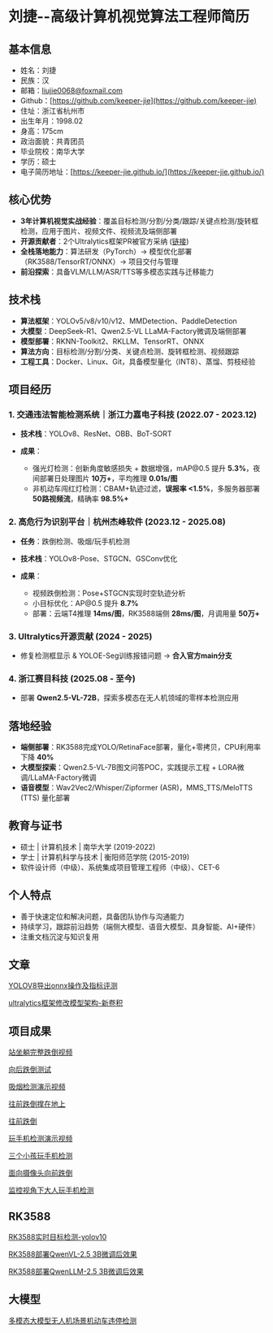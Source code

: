 # 刘捷--高级计算机视觉算法工程师简历

## 基本信息
- 姓名：刘捷
- 民族：汉
- 邮箱：liujie0068@foxmail.com
- Github：[https://github.com/keeper-jie](https://github.com/keeper-jie)
- 住址：浙江省杭州市
- 出生年月：1998.02
- 身高：175cm
- 政治面貌：共青团员
- 毕业院校：南华大学
- 学历：硕士
- 电子简历地址：[https://keeper-jie.github.io/](https://keeper-jie.github.io/)
## 核心优势

* **3年计算机视觉实战经验**：覆盖目标检测/分割/分类/跟踪/关键点检测/旋转框检测，应用于图片、视频文件、视频流及端侧部署
* **开源贡献者**：2个Ultralytics框架PR被官方采纳 ([链接](https://github.com/ultralytics/ultralytics/issues?q=state%3Aclosed%20is%3Apr%20author%3Akeeper-jie))
* **全栈落地能力**：算法研发（PyTorch）→ 模型优化部署（RK3588/TensorRT/ONNX）→ 项目交付与管理
* **前沿探索**：具备VLM/LLM/ASR/TTS等多模态实践与迁移能力

## 技术栈

* **算法框架**：YOLOv5/v8/v10/v12、MMDetection、PaddleDetection
* **大模型**：DeepSeek-R1、Qwen2.5-VL LLaMA-Factory微调及端侧部署
* **模型部署**：RKNN-Toolkit2、RKLLM、TensorRT、ONNX
* **算法方向**：目标检测/分割/分类、关键点检测、旋转框检测、视频跟踪
* **工程工具**：Docker、Linux、Git，具备模型量化（INT8）、蒸馏、剪枝经验

## 项目经历

### 1. 交通违法智能检测系统｜浙江力嘉电子科技 (2022.07 - 2023.12)

* **技术栈**：YOLOv8、ResNet、OBB、BoT-SORT
* **成果**：

  * 强光灯检测：创新角度敏感损失 + 数据增强，mAP\@0.5 提升 **5.3%**，夜间部署日处理图片 **10万+**，平均推理 **0.01s/图**
  * 非机动车闯红灯检测：CBAM+轨迹过滤，**误报率 <1.5%**，多服务器部署 **50路视频流**，精确率 **98.5%+**

### 2. 高危行为识别平台｜杭州杰峰软件 (2023.12 - 2025.08)

* **任务**：跌倒检测、吸烟/玩手机检测
* **技术栈**：YOLOv8-Pose、STGCN、GSConv优化
* **成果**：

  * 视频跌倒检测：Pose+STGCN实现时空轨迹分析
  * 小目标优化：AP\@0.5 提升 **8.7%**
  * 部署：云端T4推理 **14ms/图**，RK3588端侧 **28ms/图**，月调用量 **50万+**

### 3. Ultralytics开源贡献 (2024 - 2025)

* 修复检测框显示 & YOLOE-Seg训练报错问题 → **合入官方main分支**

### 4. 浙江赛目科技 (2025.08 - 至今)

* 部署 **Qwen2.5-VL-72B**，探索多模态在无人机领域的零样本检测应用

## 落地经验

* **端侧部署**：RK3588完成YOLO/RetinaFace部署，量化+零拷贝，CPU利用率下降 **40%**
* **大模型探索**：Qwen2.5-VL-7B图文问答POC，实践提示工程 + LORA微调/LLaMA-Factory微调
* **语音模型**：Wav2Vec2/Whisper/Zipformer (ASR)，MMS\_TTS/MeloTTS (TTS) 量化部署

## 教育与证书

* 硕士 | 计算机技术 | 南华大学 (2019-2022)
* 学士 | 计算机科学与技术 | 衡阳师范学院 (2015-2019)
* 软件设计师（中级）、系统集成项目管理工程师（中级）、CET-6

## 个人特点

* 善于快速定位和解决问题，具备团队协作与沟通能力
* 持续学习，跟踪前沿趋势（端侧大模型、语音大模型、具身智能、AI+硬件）
* 注重文档沉淀与知识复用

## 文章
[YOLOV8导出onnx操作及指标评测](https://github.com/keeper-jie/keeper-jie.github.io/blob/main/yolov8_onnx_benchmark.md)  

[ultralytics框架修改模型架构-新卷积](https://github.com/keeper-jie/keeper-jie.github.io/blob/main/ultralytics_add_conv.md) 

## 项目成果
[站坐躺完整跌倒视频](./站坐躺完整跌倒视频.gif)

[向后跌倒测试](./向后跌倒测试.gif)

[吸烟检测演示视频](./吸烟检测演示视频.gif)

[往前跌倒撑在地上](./往前跌倒撑在地上.gif)

[往前跌倒](./往前跌倒.gif)

[玩手机检测演示视频](./玩手机检测演示视频.gif)

[三个小孩玩手机检测](./三个小孩玩手机检测.gif)

[面向摄像头向前跌倒](./面向摄像头向前跌倒.gif)

[监控视角下大人玩手机检测](./监控视角下大人玩手机检测.gif)

## RK3588

[RK3588实时目标检测-yolov10](./rk3588_yolov10_实时监测.mp4)

[RK3588部署QwenVL-2.5 3B微调后效果](./qwenvl25_finetune.png)

[RK3588部署QwenLLM-2.5 3B微调后效果](./qwenllm25.jpg)

## 大模型
[多模态大模型无人机场景机动车违停检测](./多模态大模型无人机场景机动车违停检测.png)
